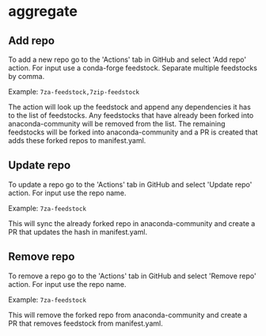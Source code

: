 # aggregate

## Add repo
To add a new repo go to the 'Actions' tab in GitHub and select 'Add repo' action.
For input use a conda-forge feedstock. Separate multiple feedstocks by comma.

Example: `7za-feedstock,7zip-feedstock`

The action will look up the feedstock and append any dependencies it has to the list of feedstocks. Any feedstocks
that have already been forked into anaconda-community will be removed from the list. The remaining feedstocks will
be forked into anaconda-community and a PR is created that adds these forked repos to manifest.yaml.

## Update repo
To update a repo go to the 'Actions' tab in GitHub and select 'Update repo' action.
For input use the repo name. 

Example: `7za-feedstock`

This will sync the already forked repo in anaconda-community and create a PR that updates the hash in manifest.yaml.

## Remove repo
To remove a repo go to the 'Actions' tab in GitHub and select 'Remove repo' action.
For input use the repo name. 

Example: `7za-feedstock`

This will remove the forked repo from anaconda-community and create a PR that removes feedstock from manifest.yaml.